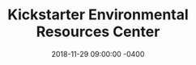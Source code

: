 ---
title: Kickstarter Environmental Resources Center
date: 2018-11-29 09:00:00 -0400
role: Led the site product design and development.
collaborators:
  - Alexandra Criscuolo
  - Rob Lum
  - Heather Corcoran
  - Jon Leland
  - Maura Lynch
locations: 
  - New York, NY
organisations:
  - Kickstarter
  - Environmental Defence Fund
press:
  - outlet: Core77
    url: https://www.core77.com/posts/81342/Kickstarter-and-EDF-Team-Up-to-Push-for-Greener-Product-Development
  - outlet: Deezeen
    url: https://www.dezeen.com/2018/11/30/kickstarter-resource-centre-sustainable/
  - outlet: PSFK
    url: https://www.psfk.com/2018/12/kickstarter-environmental-resource-center.html
  - outlet: Engaget
    url: https://www.engadget.com/2018/11/27/kickstarter-enivronmental-commitments/
  - outlet: Kickstarter Blog
    url: https://medium.com/the-fourth-wave/new-features-on-kickstarter-encourage-creators-to-think-green-b17a05f41bab
  - outlet: Environmental Defence Fund
    url: https://www.edf.org/media/kickstarter-and-edf-team-push-greener-product-development
  - outlet: Kickstarter Twitter
    url: https://twitter.com/kickstarter/status/1067500854478086144
---